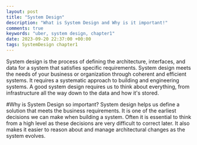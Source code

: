 ```yaml
---
layout: post
title: "System Design"
description: "What is System Design and Why is it important!"
comments: true
keywords: "uber, system design, chapter1"
date: 2023-09-20 22:37:00 +00:00
tags: SystemDesign chapter1
---
```


System design is the process of defining the architecture, interfaces, and data for a system that satisfies specific requirements. System design meets the needs of your business or organization through coherent and efficient systems. It requires a systematic approach to building and engineering systems. A good system design requires us to think about everything, from infrastructure all the way down to the data and how it's stored.

#Why is System Design so important?
System design helps us define a solution that meets the business requirements. It is one of the earliest decisions we can make when building a system. Often it is essential to think from a high level as these decisions are very difficult to correct later. It also makes it easier to reason about and manage architectural changes as the system evolves.